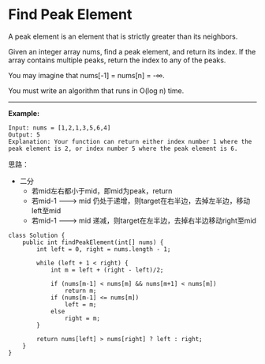 #  Find Peak Element

A peak element is an element that is strictly greater than its neighbors.

Given an integer array nums, find a peak element, and return its index. If the array contains multiple peaks, return the index to any of the peaks.

You may imagine that nums[-1] = nums[n] = -∞.

You must write an algorithm that runs in O(log n) time.

-----------------------------

**Example:**
```
Input: nums = [1,2,1,3,5,6,4]
Output: 5
Explanation: Your function can return either index number 1 where the peak element is 2, or index number 5 where the peak element is 6.
```
思路：

* 二分
  * 若mid左右都小于mid，即mid为peak，return 
  * 若mid-1  ---> mid 仍处于递增，则target在右半边，去掉左半边，移动left至mid
  * 若mid-1  ---> mid 递减，则target在左半边，去掉右半边移动right至mid

```
class Solution {
    public int findPeakElement(int[] nums) {
        int left = 0, right = nums.length - 1;
        
        while (left + 1 < right) {
            int m = left + (right - left)/2;
            
            if (nums[m-1] < nums[m] && nums[m+1] < nums[m])
                return m;
            if (nums[m-1] <= nums[m])
                left = m;
            else
                right = m;
        }
        
        return nums[left] > nums[right] ? left : right;
    }
}
```




